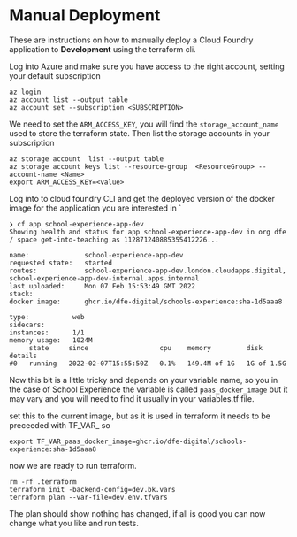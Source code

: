 # Manual Deployment

These are instructions on how to manually deploy a Cloud Foundry application to **Development** using the terraform cli.

Log into Azure and make sure you have access to the right account, setting your default subscription

```
az login
az account list --output table
az account set --subscription <SUBSCRIPTION>

```

We need to set the ```ARM_ACCESS_KEY```, you will find the ```storage_account_name``` used to store the terraform state. 
Then list the storage accounts in your subscription 

```
az storage account  list --output table
az storage account keys list --resource-group  <ResourceGroup> --account-name <Name> 
export ARM_ACCESS_KEY=<value>
```
	
  	
Log into to cloud foundry CLI and get the deployed  version of the docker image for the application you are interested in `

```
❯ cf app school-experience-app-dev
Showing health and status for app school-experience-app-dev in org dfe / space get-into-teaching as 112871240885355412226...

name:              school-experience-app-dev
requested state:   started
routes:            school-experience-app-dev.london.cloudapps.digital, school-experience-app-dev-internal.apps.internal
last uploaded:     Mon 07 Feb 15:53:49 GMT 2022
stack:
docker image:      ghcr.io/dfe-digital/schools-experience:sha-1d5aaa8

type:           web
sidecars:
instances:      1/1
memory usage:   1024M
     state     since                  cpu    memory         disk         details
#0   running   2022-02-07T15:55:50Z   0.1%   149.4M of 1G   1G of 1.5G
```

Now this bit is a little tricky and depends on your variable name, so you in the case of School Experience the variable is called ```paas_docker_image``` but it may vary and you will need to find it usually in your variables.tf file.

set this to the current image, but as it is used in terraform it needs to be preceeded with TF_VAR_ so

```export TF_VAR_paas_docker_image=ghcr.io/dfe-digital/schools-experience:sha-1d5aaa8```

now we are ready to run terraform.

```
rm -rf .terraform
terraform init -backend-config=dev.bk.vars
terraform plan --var-file=dev.env.tfvars
```
The plan should show nothing has changed, if all is good you can now change what you like and run tests.

